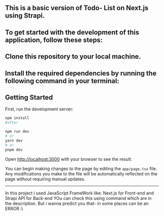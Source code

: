 ## This is a basic version of Todo- List on Next.js using Strapi.

## To get started with the development of this application, follow these steps:
## Clone this repository to your local machine.
## Install the required dependencies by running the following command in your terminal:

## Getting Started

First, run the development server:


```bash
npm install
#after

npm run dev
# or
yarn dev
# or
pnpm dev
```

Open [http://localhost:3000](http://localhost:3000) with your browser to see the result.

You can begin making changes to the page by editing the `app/page.tsx` file. Any modifications you make to the file will be automatically reflected on the page without requiring manual updates.

-------------------------------------------------------------------------------------------------------------------------------
In this project i used JavaScript FrameWork like: Next.js for Front-end and Strapi API for Back-end
YOu can check this using command which are in the description. But i wanna predict you that- in some places can be an ERROR :\